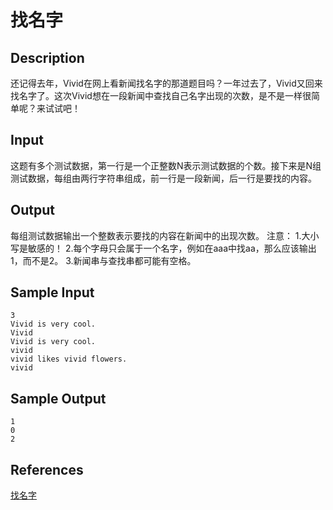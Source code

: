 # 找名字

## Description

还记得去年，Vivid在网上看新闻找名字的那道题目吗？一年过去了，Vivid又回来找名字了。这次Vivid想在一段新闻中查找自己名字出现的次数，是不是一样很简单呢？来试试吧！

## Input

这题有多个测试数据，第一行是一个正整数N表示测试数据的个数。接下来是N组测试数据，每组由两行字符串组成，前一行是一段新闻，后一行是要找的内容。

## Output

每组测试数据输出一个整数表示要找的内容在新闻中的出现次数。 注意： 1.大小写是敏感的！ 2.每个字母只会属于一个名字，例如在aaa中找aa，那么应该输出1，而不是2。 3.新闻串与查找串都可能有空格。

## Sample Input

```
3
Vivid is very cool.
Vivid
Vivid is very cool.
vivid
vivid likes vivid flowers.
vivid
```

## Sample Output

```
1
0
2
```

## References

[找名字](http://cpp.zjut.edu.cn/ShowProblem.aspx?ShowID=1792)


